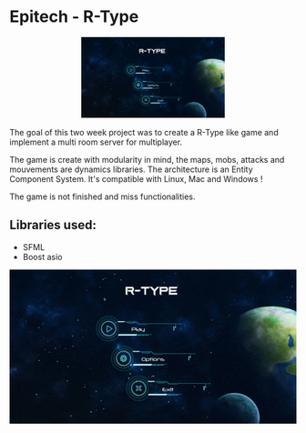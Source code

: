 # Epitech - R-Type

<p align="center">
  <img src="readme_media/menu.png" width="50%">
</p>

The goal of this two week project was to create a R-Type like game and implement a multi room server for multiplayer.

The game is create with modularity in mind, the maps, mobs, attacks and mouvements are dynamics libraries. The architecture is an Entity Component System. It's compatible with Linux, Mac and Windows !

The game is not finished and miss functionalities.

## Libraries used:
  - SFML
  - Boost asio

<p align="center">
  <img src="readme_media/demo.gif">
</p>
